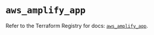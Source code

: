 # `aws_amplify_app`

Refer to the Terraform Registry for docs: [`aws_amplify_app`](https://registry.terraform.io/providers/hashicorp/aws/5.52.0/docs/resources/amplify_app).
